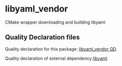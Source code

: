 # libyaml_vendor
CMake wrapper downloading and building libyaml

## Quality Declaration files

Quality declaration for this package: [libyaml_vendor QD](QUALITY_DECLARATION.md).

Quality declaration of external dependency [libyaml](./libyaml_q_declaration.md).

